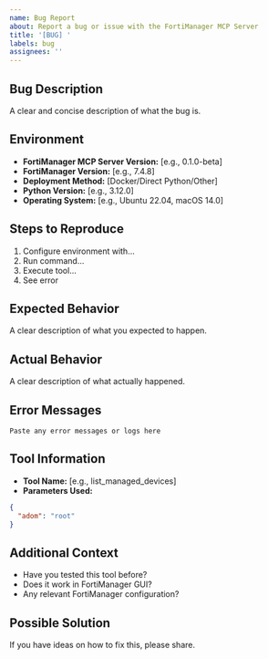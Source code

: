 ```yaml
---
name: Bug Report
about: Report a bug or issue with the FortiManager MCP Server
title: '[BUG] '
labels: bug
assignees: ''
---
```


## Bug Description
A clear and concise description of what the bug is.

## Environment
- **FortiManager MCP Server Version:** [e.g., 0.1.0-beta]
- **FortiManager Version:** [e.g., 7.4.8]
- **Deployment Method:** [Docker/Direct Python/Other]
- **Python Version:** [e.g., 3.12.0]
- **Operating System:** [e.g., Ubuntu 22.04, macOS 14.0]

## Steps to Reproduce
1. Configure environment with...
2. Run command...
3. Execute tool...
4. See error

## Expected Behavior
A clear description of what you expected to happen.

## Actual Behavior
A clear description of what actually happened.

## Error Messages
```
Paste any error messages or logs here
```

## Tool Information
- **Tool Name:** [e.g., list_managed_devices]
- **Parameters Used:** 
```json
{
  "adom": "root"
}
```

## Additional Context
- Have you tested this tool before?
- Does it work in FortiManager GUI?
- Any relevant FortiManager configuration?

## Possible Solution
If you have ideas on how to fix this, please share.

